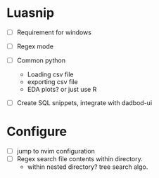 # Luasnip
- [ ] Requirement for windows
- [ ] Regex mode
- [ ] Common python
    - Loading csv file
    - exporting csv file
    - EDA plots? or just use R

- [ ] Create SQL snippets, integrate with dadbod-ui

# Configure
- [ ] jump to nvim configuration
- [ ] Regex search file contents within directory.
    - within nested directory? tree search algo.
